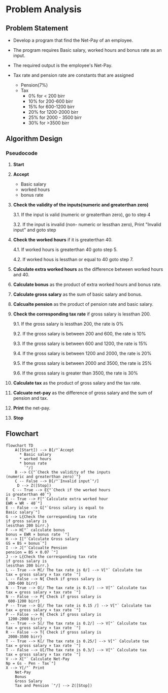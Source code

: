 # Problem Analysis 
## Problem Statement 
  * Develop a program that find the Net-Pay of an employee.

  * The program requires Basic salary, worked hours and bonus rate as an input.

  * The required output is the employee's Net-Pay.

  * Tax rate and pension rate are constants that are assigned
      * Pension(7%)
      * Tax
           * 0% for < 200 birr
           * 10% for 200-600 birr
           * 15% for 600-1200 birr
           * 20% for 1200-2000 birr
           * 25% for 2000 - 3500 birr
           * 30% for >3500 birr

## Algorithm Design
### Pseudocode 
1. **Start**

2. **Accept**
     * Basic salary
     * worked hours
     * bonus rate
3. **Check the validity of the inputs(numeric and greaterthan zero)**

    3.1. If the input is valid (numeric or greaterthan zero), go to step 4
 
   3.2. If the input is invalid (non- numeric or lessthan zero), Print "Invalid input" and goto step 

4. **Check the worked hours** if it is greaterthan 40.

   4.1. If worked hours is greaterthan 40 goto step 5.
 
   4.2. If worked hous is lessthan or equal to 40 goto step 7.
   
5. **Calculate extra worked hours** as the difference between worked hours and 40.

6. **Calculate bonus** as the product of extra worked hours and bonus rate.

7. **Calculate gross salary** as the sum of basic salary and bonus.

8. **Calcualte pension** as the product of pension rate and basic salary.

9. **Check the corresponding tax rate** if gross salary is lessthan 200.

     9.1. If the gross salary is lessthan 200, the rate is 0%

     9.2. If the gross salary is between 200 and 600, the rate is 10%

     9.3. If the gross salary is between 600 and 1200, the rate is 15%

     9.4. If the gross salary is between 1200 and 2000, the rate is 20%

     9.5. If the gross salary is between 2000 and 3500, the rate is 25%

     9.6. If the gross salary is greater than 3500, the rate is 30%

10. **Calculate tax** as the product of gross salary and the tax rate.

11. **Calcuate net-pay** as the difference of gross salary and the sum of pension and tax. 

12. **Print** the net-pay.

13. **Stop**

## Flowchart 
```mermaid
flowchart TD
    A([Start]) --> B[/"`Accept
      * Basic salary
      * worked hours
      * bonus rate 
        `"/]
    B --> C{"`Check the validity of the inputs
(numeric and greaterthan zero)`"}
    C -- False --> D[/"`Invalid input`"/]
     D --> Z([Stop])
   C -- True --> E{"`Check if the worked hours
is greaterthan 40`"}
E -- True --> F["`Calculate extra worked hour
EWR = WR - 40`"]
E -- False --> G["`Gross salary is equal to
Basic salary`"]
G --> L{Check the corresponding tax rate
if gross salary is
lessthan 200 birr.}
F --> H["` calculate bonus
bonus = EWR × bonus rate `"]
H --> I["`Calculate Gross salary
GS = BS + bonus`"]
I --> J["`Calcualte Pension
pension = BS × 0.07 `"]
J --> L{Check the corresponding tax rate
if gross salary is
lessthan 200 birr.}
L -- True --> M[/ The tax rate is 0/] --> V["` Calculate tax
tax = gross salary × tax rate `"]
L -- False --> N{ Check if gross salary is
 200-600 birr}
N -- True --> O[/ The tax rate is 0.1/] --> V["` Calculate tax
tax = gross salary × tax rate `"]
N -- False --> P{ Check if gross salary is
 600-1200 birr}
P -- True --> Q[/ The tax rate is 0.15 /] --> V["` Calculate tax
tax = gross salary × tax rate `"]
P -- False --> R{ Check if gross salary is
 1200-2000 birr}
R -- True --> S[/ The tax rate is 0.2/] --> V["` Calculate tax
tax = gross salary × tax rate `"]
R -- False --> T{ Check if gross salary is
 2000-3500 birr}
T -- True --> K[/ The tax rate is 0.25/] --> V["` Calculate tax
tax = gross salary × tax rate `"]
T -- False --> U[/The tax rate is 0.3/] --> V["` Calculate tax
tax = gross salary × tax rate `"]
V --> X["` Calculate Net-Pay
Np = Gs - Pen - Tax`"]
X --> Y[/"` Print
    Net-Pay
    Bonus
    Gross Salary
    Tax and Pension `"/] --> Z([Stop])









 
